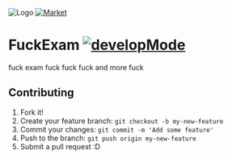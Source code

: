 ![Logo](http://s23.postimg.org/8foxu2dhj/ic_launcher.png) [![Market](http://developer.android.com/images/brand/en_app_rgb_wo_45.png)](https://play.google.com/store/apps/details?id=com.guguluk.fuckexam)

# FuckExam [![developMode](http://img.shields.io/badge/developMode-false-red.svg)](http://8cook.in)

fuck exam fuck fuck fuck and more fuck

## Contributing

1. Fork it!
2. Create your feature branch: `git checkout -b my-new-feature`
3. Commit your changes: `git commit -m 'Add some feature'`
4. Push to the branch: `git push origin my-new-feature`
5. Submit a pull request :D